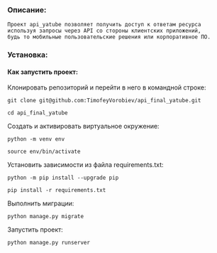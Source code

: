 ### Описание:
```
Проект api_yatube позволяет получить доступ к ответам ресурса используя запросы через API со стороны клиентских приложений, 
будь то мобильные пользовательские решения или корпоративное ПО.
```
### Установка:
#### Как запустить проект:

Клонировать репозиторий и перейти в него в командной строке:

```
git clone git@github.com:TimofeyVorobiev/api_final_yatube.git
```

```
cd api_final_yatube
```

Cоздать и активировать виртуальное окружение:

```
python -m venv env
```

```
source env/bin/activate
```

Установить зависимости из файла requirements.txt:

```
python -m pip install --upgrade pip
```

```
pip install -r requirements.txt
```

Выполнить миграции:

```
python manage.py migrate
```

Запустить проект:

```
python manage.py runserver
```
